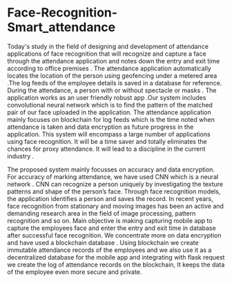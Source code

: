 # Face-Recognition-Smart_attendance

 Today's study in the field of designing and development of attendance applications of face recognition that will recognize and capture a face through the attendance application and notes down the entry and exit time according to office premises .
 The attendance application automatically locates the location of the person using geofencing under a metered area .The log feeds of the employee details is saved in a database for reference. 
 During the attendance, a person with or without spectacle or masks .
 The application works as an user friendly robust app .Our system includes convolutional neural network which is to find the pattern of the matched pair of our face uploaded in the application. 
 The attendance application mainly focuses on blockchain for log feeds which is the time noted when attendance is taken and data encryption as future progress in the application. 
 This system will encompass a large number of applications using face recognition.
 It will be a time saver and totally eliminates the chances for proxy attendance. 
 It will lead to a discipline in the current industry .


The proposed system mainly focusses on accuracy and data encryption. 
For accuracy of marking attendance, we have used CNN which is a neural network . 
CNN can recognize a person uniquely by investigating the texture patterns and shape of the person’s face. 
Through face recognition models, the application identifies a person and saves the record. 
In recent years, face recognition from stationary and moving images has been an active and demanding research area in the field of image processing, pattern recognition and so on. 
Main objective is making capturing mobile app to capture the employees face and enter the entry and exit time in database after successful face recognition. 
We concentrate more on data encryption and have used a blockchain database .
Using blockchain we create immutable attendance records of the employees and we also use it as a decentralized database for the mobile app and integrating with flask request we create the log of attendance records on the blockchain, 
It keeps the data of the employee even more secure and private.
